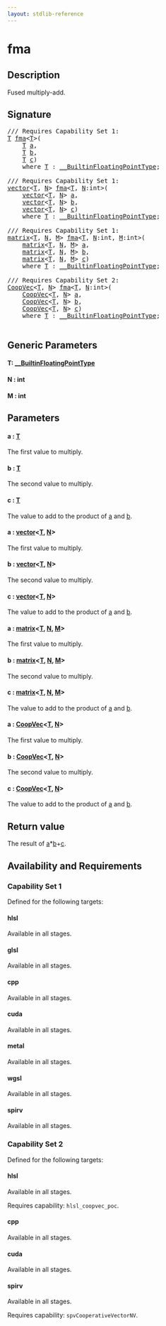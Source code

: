 ```yaml
---
layout: stdlib-reference
---
```


# fma

## Description

Fused multiply-add.



## Signature 

<pre>
/// Requires Capability Set 1:
<a href="fma.html#typeparam-T" class="code_type">T</a> <a href="fma.html">fma</a>&lt;<a href="fma.html#typeparam-T" class="code_type">T</a>&gt;(
    <a href="fma.html#typeparam-T" class="code_type">T</a> <a href="fma.html#decl-a" class="code_param">a</a>,
    <a href="fma.html#typeparam-T" class="code_type">T</a> <a href="fma.html#decl-b" class="code_param">b</a>,
    <a href="fma.html#typeparam-T" class="code_type">T</a> <a href="fma.html#decl-c" class="code_param">c</a>)
    <span class='code_keyword'>where</span> <a href="fma.html#typeparam-T" class="code_type">T</a> : <a href="../interfaces/0_builtinfloatingpointtype-029hm/index.html" class="code_type">__BuiltinFloatingPointType</a>;

/// Requires Capability Set 1:
<a href="../types/vector/index.html" class="code_type">vector</a>&lt;<a href="fma.html#typeparam-T" class="code_type">T</a>, <a href="fma.html#decl-N" class="code_var">N</a>&gt; <a href="fma.html">fma</a>&lt;<a href="fma.html#typeparam-T" class="code_type">T</a>, <a href="fma.html#decl-N" class="code_var">N</a>:<span class="code_keyword">int</span>&gt;(
    <a href="../types/vector/index.html" class="code_type">vector</a>&lt;<a href="fma.html#typeparam-T" class="code_type">T</a>, <a href="fma.html#decl-N" class="code_var">N</a>&gt; <a href="fma.html#decl-a" class="code_param">a</a>,
    <a href="../types/vector/index.html" class="code_type">vector</a>&lt;<a href="fma.html#typeparam-T" class="code_type">T</a>, <a href="fma.html#decl-N" class="code_var">N</a>&gt; <a href="fma.html#decl-b" class="code_param">b</a>,
    <a href="../types/vector/index.html" class="code_type">vector</a>&lt;<a href="fma.html#typeparam-T" class="code_type">T</a>, <a href="fma.html#decl-N" class="code_var">N</a>&gt; <a href="fma.html#decl-c" class="code_param">c</a>)
    <span class='code_keyword'>where</span> <a href="fma.html#typeparam-T" class="code_type">T</a> : <a href="../interfaces/0_builtinfloatingpointtype-029hm/index.html" class="code_type">__BuiltinFloatingPointType</a>;

/// Requires Capability Set 1:
<a href="../types/matrix/index.html" class="code_type">matrix</a>&lt;<a href="fma.html#typeparam-T" class="code_type">T</a>, <a href="fma.html#decl-N" class="code_var">N</a>, <a href="fma.html#decl-M" class="code_var">M</a>&gt; <a href="fma.html">fma</a>&lt;<a href="fma.html#typeparam-T" class="code_type">T</a>, <a href="fma.html#decl-N" class="code_var">N</a>:<span class="code_keyword">int</span>, <a href="fma.html#decl-M" class="code_var">M</a>:<span class="code_keyword">int</span>&gt;(
    <a href="../types/matrix/index.html" class="code_type">matrix</a>&lt;<a href="fma.html#typeparam-T" class="code_type">T</a>, <a href="fma.html#decl-N" class="code_var">N</a>, <a href="fma.html#decl-M" class="code_var">M</a>&gt; <a href="fma.html#decl-a" class="code_param">a</a>,
    <a href="../types/matrix/index.html" class="code_type">matrix</a>&lt;<a href="fma.html#typeparam-T" class="code_type">T</a>, <a href="fma.html#decl-N" class="code_var">N</a>, <a href="fma.html#decl-M" class="code_var">M</a>&gt; <a href="fma.html#decl-b" class="code_param">b</a>,
    <a href="../types/matrix/index.html" class="code_type">matrix</a>&lt;<a href="fma.html#typeparam-T" class="code_type">T</a>, <a href="fma.html#decl-N" class="code_var">N</a>, <a href="fma.html#decl-M" class="code_var">M</a>&gt; <a href="fma.html#decl-c" class="code_param">c</a>)
    <span class='code_keyword'>where</span> <a href="fma.html#typeparam-T" class="code_type">T</a> : <a href="../interfaces/0_builtinfloatingpointtype-029hm/index.html" class="code_type">__BuiltinFloatingPointType</a>;

/// Requires Capability Set 2:
<a href="../types/coopvec-04/index.html" class="code_type">CoopVec</a>&lt;<a href="fma.html#typeparam-T" class="code_type">T</a>, <a href="fma.html#decl-N" class="code_var">N</a>&gt; <a href="fma.html">fma</a>&lt;<a href="fma.html#typeparam-T" class="code_type">T</a>, <a href="fma.html#decl-N" class="code_var">N</a>:<span class="code_keyword">int</span>&gt;(
    <a href="../types/coopvec-04/index.html" class="code_type">CoopVec</a>&lt;<a href="fma.html#typeparam-T" class="code_type">T</a>, <a href="fma.html#decl-N" class="code_var">N</a>&gt; <a href="fma.html#decl-a" class="code_param">a</a>,
    <a href="../types/coopvec-04/index.html" class="code_type">CoopVec</a>&lt;<a href="fma.html#typeparam-T" class="code_type">T</a>, <a href="fma.html#decl-N" class="code_var">N</a>&gt; <a href="fma.html#decl-b" class="code_param">b</a>,
    <a href="../types/coopvec-04/index.html" class="code_type">CoopVec</a>&lt;<a href="fma.html#typeparam-T" class="code_type">T</a>, <a href="fma.html#decl-N" class="code_var">N</a>&gt; <a href="fma.html#decl-c" class="code_param">c</a>)
    <span class='code_keyword'>where</span> <a href="fma.html#typeparam-T" class="code_type">T</a> : <a href="../interfaces/0_builtinfloatingpointtype-029hm/index.html" class="code_type">__BuiltinFloatingPointType</a>;

</pre>

## Generic Parameters

####  <a id="typeparam-T"></a>T: [\_\_BuiltinFloatingPointType](../interfaces/0_builtinfloatingpointtype-029hm/index.html)
####  <a id="decl-N"></a>N  : int
####  <a id="decl-M"></a>M  : int

## Parameters

####  <a id="decl-a"></a>a  : [T](fma.html#typeparam-T)
The first value to multiply.

####  <a id="decl-b"></a>b  : [T](fma.html#typeparam-T)
The second value to multiply.

####  <a id="decl-c"></a>c  : [T](fma.html#typeparam-T)
The value to add to the product of <span class='code'><a href="fma.html#decl-a" class="code_param">a</a></span> and <span class='code'><a href="fma.html#decl-b" class="code_param">b</a></span>.

####  <a id="decl-a"></a>a  : [vector](../types/vector/index.html)\<[T](../types/vector/index.html#typeparam-T), [N](../types/vector/index.html#decl-N)\>
The first value to multiply.

####  <a id="decl-b"></a>b  : [vector](../types/vector/index.html)\<[T](../types/vector/index.html#typeparam-T), [N](../types/vector/index.html#decl-N)\>
The second value to multiply.

####  <a id="decl-c"></a>c  : [vector](../types/vector/index.html)\<[T](../types/vector/index.html#typeparam-T), [N](../types/vector/index.html#decl-N)\>
The value to add to the product of <span class='code'><a href="fma.html#decl-a" class="code_param">a</a></span> and <span class='code'><a href="fma.html#decl-b" class="code_param">b</a></span>.

####  <a id="decl-a"></a>a  : [matrix](../types/matrix/index.html)\<[T](../types/matrix/t-0.html), [N](../types/matrix/index.html#decl-N), [M](../types/matrix/index.html#decl-M)\>
The first value to multiply.

####  <a id="decl-b"></a>b  : [matrix](../types/matrix/index.html)\<[T](../types/matrix/t-0.html), [N](../types/matrix/index.html#decl-N), [M](../types/matrix/index.html#decl-M)\>
The second value to multiply.

####  <a id="decl-c"></a>c  : [matrix](../types/matrix/index.html)\<[T](../types/matrix/t-0.html), [N](../types/matrix/index.html#decl-N), [M](../types/matrix/index.html#decl-M)\>
The value to add to the product of <span class='code'><a href="fma.html#decl-a" class="code_param">a</a></span> and <span class='code'><a href="fma.html#decl-b" class="code_param">b</a></span>.

####  <a id="decl-a"></a>a  : [CoopVec](../types/coopvec-04/index.html)\<[T](../types/coopvec-04/index.html#typeparam-T), [N](../types/coopvec-04/index.html#decl-N)\>
The first value to multiply.

####  <a id="decl-b"></a>b  : [CoopVec](../types/coopvec-04/index.html)\<[T](../types/coopvec-04/index.html#typeparam-T), [N](../types/coopvec-04/index.html#decl-N)\>
The second value to multiply.

####  <a id="decl-c"></a>c  : [CoopVec](../types/coopvec-04/index.html)\<[T](../types/coopvec-04/index.html#typeparam-T), [N](../types/coopvec-04/index.html#decl-N)\>
The value to add to the product of <span class='code'><a href="fma.html#decl-a" class="code_param">a</a></span> and <span class='code'><a href="fma.html#decl-b" class="code_param">b</a></span>.


## Return value
The result of <span class='code'><a href="fma.html#decl-a" class="code_param">a</a>*<a href="fma.html#decl-b" class="code_param">b</a>+<a href="fma.html#decl-c" class="code_param">c</a></span>.


## Availability and Requirements

### Capability Set 1

Defined for the following targets:

#### hlsl
Available in all stages.

#### glsl
Available in all stages.

#### cpp
Available in all stages.

#### cuda
Available in all stages.

#### metal
Available in all stages.

#### wgsl
Available in all stages.

#### spirv
Available in all stages.


### Capability Set 2

Defined for the following targets:

#### hlsl
Available in all stages.

Requires capability: `hlsl_coopvec_poc`.
#### cpp
Available in all stages.

#### cuda
Available in all stages.

#### spirv
Available in all stages.

Requires capability: `spvCooperativeVectorNV`.


